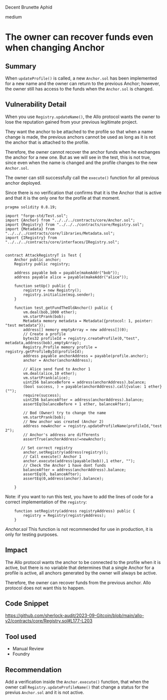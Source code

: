 Decent Brunette Aphid

medium

# The owner can recover funds even when changing Anchor
## Summary
When `updateProfile()` is called, a new `Anchor.sol` has been implemented for a new name and the owner can return to the previous Anchor; however, the owner still has access to the funds when the `Anchor.sol` is changed.


## Vulnerability Detail

When you use `Registry.updateName()`, the Allo protocol wants the owner to lose the reputation gained from your previous legitimate project.

They want the anchor to be attached to the profile so that when a name change is made, the previous anchors cannot be used as long as it is not the anchor that is attached to the profile.

Therefore, the owner cannot recover the anchor funds when he exchanges the anchor for a new one. But as we will see in the test, this is not true, since even when the name is changed and the profile changes to the new `Anchor.sol`.

 The owner can still successfully call the `execute()` function for all previous anchor deployed.

Since there is no verification that confirms that it is the Anchor that is active and that it is the only one for the profile at that moment.

```solidity
pragma solidity 0.8.19;

import "forge-std/Test.sol";
import {Anchor} from "../../../contracts/core/Anchor.sol";
import {Registry} from "../../../contracts/core/Registry.sol";
import {Metadata} from "../../../contracts/core/libraries/Metadata.sol";
import {IRegistry} from "../../../contracts/core/interfaces/IRegistry.sol";


contract AttackRegistryT is Test {
    Anchor public anchor;
    Registry public registry;

    address payable bob = payable(makeAddr("bob"));
    address payable alice = payable(makeAddr("alice"));

    function setUp() public {
        registry = new Registry();
        registry.initialize(msg.sender);
    }
    
    function test_getFundTheOldAnchor() public {
        vm.deal(bob,1000 ether);
        vm.startPrank(bob);
        Metadata memory metadata = Metadata({protocol: 1, pointer: "test metadata"});
        address[] memory emptyArray = new address[](0);
        // Create a profile
        bytes32 profileId = registry.createProfile(0,"test", metadata,address(bob),emptyArray);
        Registry.Profile memory profile = registry.getProfileById(profileId);
        address payable anchorAddress = payable(profile.anchor);      
        anchor = Anchor(anchorAddress);

        // Alice send fund to Anchor 1
        vm.deal(alice,10 ether);
        vm.startPrank(alice);
        uint256 balanceBefore = address(anchorAddress).balance;
        (bool success, ) = payable(anchorAddress).call{value: 1 ether}("");
        require(success);
        uint256 balanceAfter = address(anchorAddress).balance;
        assertEq(balanceBefore + 1 ether, balanceAfter);
        
        // Bod (Owner) try to change the name
        vm.startPrank(bob);
        // New anchor was created (Anchor 2)
        address newAnchor = registry.updateProfileName(profileId,"test 2");
        // Anchor's address are differents
        assertTrue(anchorAddress!=newAnchor);
        
       // Set correct registry
        anchor.setRegistry(address(registry));
        // Call execute() Anchor 1
        anchor.execute(address(payable(bob)),1 ether, "");
        // Check the Anchor 1 have dont funds
        balanceAfter = address(anchorAddress).balance;
        assertEq(0, balanceAfter);
        assertEq(0,address(anchor).balance);

    }

```
Note: if you want to run this test, you have to add the lines of code for a correct implementation of the `registry`: 
```solidity
    function setRegistry(address registryAddress) public {
        registry = Registry(registryAddress);
    }
```
_Anchor.sol_
This function is not recommended for use in production, it is only for testing purposes.

## Impact

The Allo protocol wants the anchor to be connected to the profile when it is active, but there is no variable that determines that a single Anchor for a profile is active, all anchors generated by the owner will always be active.

Therefore, the owner can recover funds from the previous anchor. Allo protocol does not want this to happen.


## Code Snippet
https://github.com/sherlock-audit/2023-09-Gitcoin/blob/main/allo-v2/contracts/core/Registry.sol#L177-L203

## Tool used

* Manual Review
* Foundry


## Recommendation

Add a verification inside the `Anchor.execute()` function, that when the owner call  `Registry.updateProfileName()` that change a status for the previus `Anchor.sol` and it is not active.